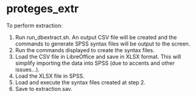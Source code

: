 # proteges_extr
To perform extraction:
1) Run run_dbextract.sh. An output CSV file will be created and the commands to generate SPSS syntax files will be output to the screen.
2) Run the commands displayed to create the syntax files.
3) Load the CSV file in LibreOffice and save in XLSX format. This will simplify importing the data into SPSS (due to accents and other issues...).
4) Load the XLSX file in SPSS.
5) Load and execute the syntax files created at step 2.
6) Save to extraction.sav.
